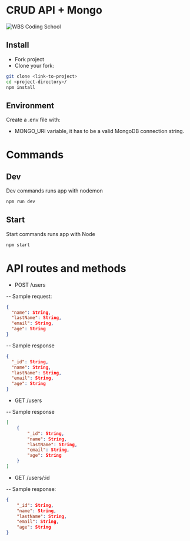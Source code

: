 # CRUD API + Mongo

![WBS Coding School](https://mlsf03rmjfdn.i.optimole.com/fVWTwdQ.Z_5R~130ed/w:auto/h:auto/q:90/https://www.wbscodingschool.com/files/WBS_CODING_SCHOOL_logo.svg)

## Install

- Fork project
- Clone your fork:

```bash
git clone <link-to-project>
cd <project-directory>/
npm install
```

## Environment

Create a .env file with:

- MONGO_URI variable, it has to be a valid MongoDB connection string.

# Commands

## Dev

Dev commands runs app with nodemon

```bash
npm run dev
```

## Start

Start commands runs app with Node

```bash
npm start
```

# API routes and methods

- POST /users

-- Sample request:

```json
{
  "name": String,
  "lastName": String,
  "email": String,
  "age": String
}
```

-- Sample response

```json
{
  "_id": String,
  "name": String,
  "lastName": String,
  "email": String,
  "age": String
}
```

- GET /users

-- Sample response

```json
[
    {
        "_id": String,
        "name": String,
        "lastName": String,
        "email": String,
        "age": String
    }
]
```

- GET /users/:id

-- Sample response:

```json
{
    "_id": String,
    "name": String,
    "lastName": String,
    "email": String,
    "age": String
}
```
